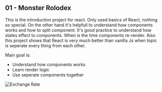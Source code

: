 ## 01 - Monster Rolodex

This is the introduction project for react. Only used basics of React, nothing so special. On the other hand it's helpfull to understand how components works and how to split component. It's good practice to understand how states effect to components. When is the time components re-render. Also this project shows that React is very much better than vanilla Js when topic is seperate every thing from each other.

Main goal is:

- Understand how components works
- Learn render logic
- Use seperate components together

![Exchange Rate](https://njpizq.dm.files.1drv.com/y4p2nPu1gqEkZSQQc6i5uhJKXiFWSaV6CfGwijvE6QMDUylGomFjCZMDW_a9xITkeSUCtSpP7amXmN6XNvLUIejEUoREv9RBlv87h5WknIK4wOYtCyZJLQ2nKSrTC2qBlPn8Dp2BkAy-SlyCMdo9f__1h8Y5GexmGQokFxiMBdXy6Cqmq-1Z5UPwtR7Wh_QRaNHqdRR2AdZtf4oYtBIpz3KMw/monsterrolodex.gif?psid=1)
